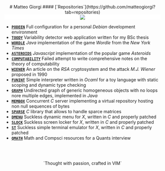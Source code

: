 <style>
h1 { margin-top: 2rem; }
h4 { margin-top: -1rem; }
</style>


<center>
# Matteo Giorgi
#### [`Repositories`](https://github.com/matteogiorgi?tab=repositories)
</center>
<div class="container">
<div class="box" style="background-color: #ffffff;">
<center>
<img class="img-scale-80" src="evolution.png">
</center>
</div>
</div>


<!-- - [**`PDE-BASE`**](https://github.com/matteogiorgi/pde-base) Base configuration for a personal *Debian* development environment -->
<!-- - [**`PDE-PLUG`**](https://github.com/matteogiorgi/pde-plug) *Vim* and *VSCode* plug-ins installers for your *Debian* development environment -->
<!-- - [**`PDE-TILE`**](https://github.com/matteogiorgi/pde-tile) Tile manager for your *Debian* development environment using *Qtile* -->

- [**`PODEEN`**](https://github.com/matteogiorgi/podeen) Full configuration for a personal *Debian* development environment
- [**`TOODY`**](https://github.com/matteogiorgi/toody) Variability detector web application written for my BSc thesis
- [**`WORDLE`**](https://github.com/matteogiorgi/wordle) *Java* implementation of the game *Wordle* from the *New York Times*
- [**`ASTEROIDS`**](https://github.com/matteogiorgi/asteroids) *Javascript* implementation of the popular game *Asteroids*
- [**`COMPUTABILITY`**](https://github.com/matteogiorgi/computability) Failed attempt to write comprehensive notes on the theory of computability
- [**`WIENER`**](https://github.com/matteogiorgi/wiener) An article on the *RSA* cryptosystem and the attack *M.J. Wiener* proposed in 1990
- [**`FUNINT`**](https://github.com/matteogiorgi/funint) Simple interpreter written in *Ocaml* for a toy language with static scoping and dynamic type checking
- [**`GRAPH`**](https://github.com/matteogiorgi/graph) Undirected graph of generic homogeneous objects with no loops nore multiple edges, implemented in *Java*
- [**`MEMBOX`**](https://github.com/matteogiorgi/membox) Concurrent *C* server implementing a virtual repository hosting non null sequences of bytes
- [**`SPARSE`**](https://github.com/matteogiorgi/sparse) *C* library that allows to handle sparce matrices
- [**`DMENU`**](https://github.com/matteogiorgi/dmenu) Suckless dynamic menu for *X*, written in *C* and properly patched
- [**`SLOCK`**](https://github.com/matteogiorgi/slock) Suckless screen locker for *X*, written in *C* and properly patched
- [**`ST`**](https://github.com/matteogiorgi/st) Suckless simple terminal emulator for *X*, written in *C* and properly patched
- [**`QMATH`**](https://github.com/matteogiorgi/qmath) Math and Compsci resources for a Quants interview




<p style="text-align: center; margin-top: 4rem; margin-bottom: -4rem;">`Thought with passion, crafted in VIM`</p>
